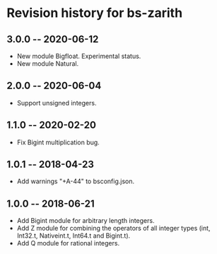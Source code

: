 # Revision history for bs-zarith

## 3.0.0 -- 2020-06-12

* New module Bigfloat. Experimental status.
* New module Natural.

## 2.0.0 -- 2020-06-04

* Support unsigned integers.

## 1.1.0 -- 2020-02-20

* Fix Bigint multiplication bug.

## 1.0.1 -- 2018-04-23

* Add warnings "+A-44" to bsconfig.json.

## 1.0.0 -- 2018-06-21

* Add Bigint module for arbitrary length integers.
* Add Z module for combining the operators of all integer types (int, Int32.t, Nativeint.t, Int64.t and Bigint.t).
* Add Q module for rational integers.

